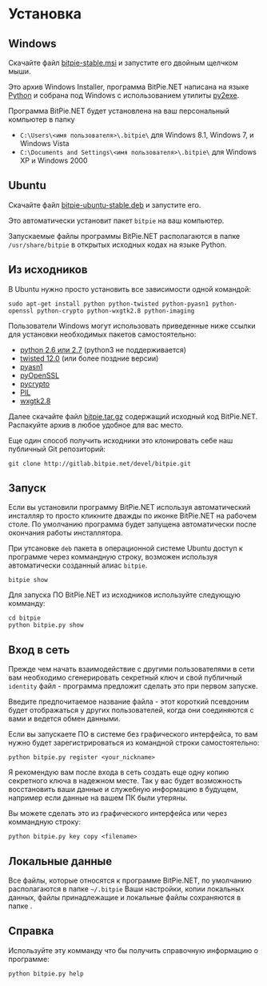 # Установка


## Windows

Скачайте файл [bitpie-stable.msi](http://bitpie.net/download/bitpie-stable.msi) 
и запустите его двойным щелчком мыши.

Это архив Windows Installer, программа BitPie.NET написана на языке [Python](http://python.org) и собрана под Windows 
с использованием утилиты [py2exe](http://www.py2exe.org/).

Программа BitPie.NET будет установлена на ваш персональный компьютер в папку 

  * `С:\Users\<имя пользователя>\.bitpie\` для Windows 8.1, Windows 7, и Windows Vista
  * `C:\Documents and Settings\<имя пользователя>\.bitpie\` для Windows XP и Windows 2000

## Ubuntu

Скачайте файл [bitpie-ubuntu-stable.deb](http://bitpie.net/download/bitpie-ubuntu-stable.deb) и запустите его.

Это автоматически установит пакет `bitpie` на ваш компьютер.

Запускаемые файлы программы BitPie.NET располагаются в папке `/usr/share/bitpie` 
в открытых исходных кодах на языке Python. 


## Из исходников

В Ubuntu нужно просто установить все зависимости одной командой:

    sudo apt-get install python python-twisted python-pyasn1 python-openssl python-crypto python-wxgtk2.8 python-imaging

Пользователи Windows могут использовать приведенные ниже ссылки для установки необходимых пакетов самостоятельно:

  * [python 2.6 или 2.7](http://python.org/download/releases) (python3 не поддерживается)
  * [twisted 12.0](http://twistedmatrix.com) (или более поздние версии)
  * [pyasn1](http://pyasn1.sourceforge.net)
  * [pyOpenSSL](https://launchpad.net/pyopenssl)
  * [pycrypto](https://www.dlitz.net/software/pycrypto/)
  * [PIL](http://www.pythonware.com/products/pil)
  * [wxgtk2.8](http://wiki.wxpython.org/InstallingOnUbuntuOrDebian)

Далее скачайте файл [bitpie.tar.gz](http://bitpie.net/download/bitpie.tar.gz) содержащий исходный код BitPie.NET. 
Распакуйте архив в любое удобное для вас место.

Еще один способ получить исходники это клонировать себе наш публичный Git репозиторий:

    git clone http://gitlab.bitpie.net/devel/bitpie.git


## Запуск

Если вы установили программу BitPie.NET используя автоматический инсталляр
то просто кликните дважды по иконке BitPie.NET на рабочем столе. 
По умолчанию программа будет запущена автоматически после окончания работы инсталлятора.

При утсановке `deb` пакета в операционной системе Ubuntu доступ к программе через коммандную строку, 
возможен используя автоматически созданный алиас `bitpie`.

    bitpie show

Для запуска ПО BitPie.NET из исходников используйте следующую комманду:

    cd bitpie
    python bitpie.py show


## Вход в сеть

Прежде чем начать взаимодействие с другими пользователями в сети вам необходимо сгенерировать
секретный ключ и свой публичный `identity` файл - программа предложит сделать это при первом запуске.

Введите предпочитаемое название файла - этот короткий псевдоним будет отображаться у других пользователей,
когда они соединяются с вами и ведется обмен данными. 

Если вы запускаете ПО в системе без графического интерфейса,
то вам нужно будет зарегистрироваться из командной строки самостоятельно:

    python bitpie.py register <your_nickname>

Я рекомендую вам после входа в сеть создать еще одну копию секретного ключа в надежном месте. 
Так у вас будет возможность восстановить ваши данные и служебную информацию в будущем,
например если данные на вашем ПК были утеряны.

Вы можете сделать это из графического интерфейса или через коммандную строку:

    python bitpie.py key copy <filename>


## Локальные данные

Все файлы, которые относятся к программе BitPie.NET, по умолчанию располагаются в папке 
`~/.bitpie`
Ваши настройки, копии локальных данных, файлы принадлежащие и локальные файлы сохраняются в папке .


## Справка

Используйте эту комманду что бы получить справочную информацию о программе:

    python bitpie.py help


